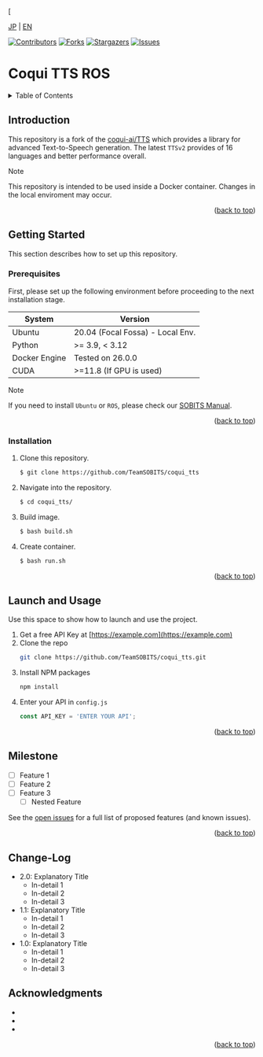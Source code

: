 [<a name="readme-top"></a>

[JP](README.md) | [EN](README_en.md)

[![Contributors][contributors-shield]][contributors-url]
[![Forks][forks-shield]][forks-url]
[![Stargazers][stars-shield]][stars-url]
[![Issues][issues-shield]][issues-url]
<!-- [![MIT License][license-shield]][license-url] -->

# Coqui TTS ROS

<!-- TABLE OF CONTENTS -->
<details>
  <summary>Table of Contents</summary>
  <ol>
    <li>
      <a href="#introduction">Introduction</a>
    </li>
    <li>
      <a href="#getting-started">Getting Started</a>
      <ul>
        <li><a href="#prerequisites">Prerequisites</a></li>
        <li><a href="#installation">Installation</a></li>
      </ul>
    </li>
    <li><a href="#launch-and-usage">Launch and Usage</a></li>
    <li><a href="#milestone">Milestone</a></li>
    <!-- <li><a href="#contributing">Contributing</a></li> -->
    <!-- <li><a href="#license">License</a></li> -->
    <li><a href="#acknowledgments">Acknowledgments</a></li>
  </ol>
</details>


<!-- INTRODUCTION -->
## Introduction

This repository is a fork of the [coqui-ai/TTS](https://github.com/coqui-ai/TTS) which provides a library for advanced Text-to-Speech generation.
The latest `TTSv2` provides of 16 languages and better performance overall.

> [!NOTE]
> This repository is intended to be used inside a Docker container.
Changes in the local enviroment may occur.

<p align="right">(<a href="#readme-top">back to top</a>)</p>


<!-- GETTING STARTED -->
## Getting Started

This section describes how to set up this repository.

### Prerequisites

First, please set up the following environment before proceeding to the next installation stage.

| System  | Version |
| --- | --- |
| Ubuntu | 20.04 (Focal Fossa) - Local Env. |
| Python | >= 3.9, < 3.12 |
| Docker Engine | Tested on 26.0.0 |
| CUDA | >=11.8 (If GPU is used) |

> [!NOTE]
> If you need to install `Ubuntu` or `ROS`, please check our [SOBITS Manual](https://github.com/TeamSOBITS/sobits_manual#%E9%96%8B%E7%99%BA%E7%92%B0%E5%A2%83%E3%81%AB%E3%81%A4%E3%81%84%E3%81%A6).

<p align="right">(<a href="#readme-top">back to top</a>)</p>

### Installation

1. Clone this repository.
   ```sh
   $ git clone https://github.com/TeamSOBITS/coqui_tts
   ```
2. Navigate into the repository.
   ```sh
   $ cd coqui_tts/
   ```
4. Build image.
   ```sh
   $ bash build.sh
   ```
5. Create container.
   ```sh
   $ bash run.sh
   ```

<p align="right">(<a href="#readme-top">back to top</a>)</p>


<!-- LAUNCH AND USAGE -->
## Launch and Usage

<!-- It would be useful to add demo examples and screenshots about the nominal state of the program -->
Use this space to show how to launch and use the project.

1. Get a free API Key at [https://example.com](https://example.com)
2. Clone the repo
   ```sh
   git clone https://github.com/TeamSOBITS/coqui_tts.git
   ```
3. Install NPM packages
   ```sh
   npm install
   ```
4. Enter your API in `config.js`
   ```js
   const API_KEY = 'ENTER YOUR API';
   ```


<p align="right">(<a href="#readme-top">back to top</a>)</p>



<!-- MILESTONE -->
## Milestone

- [ ] Feature 1
- [ ] Feature 2
- [ ] Feature 3
    - [ ] Nested Feature

See the [open issues](issues-url) for a full list of proposed features (and known issues).

<p align="right">(<a href="#readme-top">back to top</a>)</p>



<!-- CHANGE-LOG -->
## Change-Log

- 2.0: Explanatory Title
  - In-detail 1
  - In-detail 2
  - In-detail 3
- 1.1: Explanatory Title
  - In-detail 1
  - In-detail 2
  - In-detail 3
- 1.0: Explanatory Title
  - In-detail 1
  - In-detail 2
  - In-detail 3


<!-- CONTRIBUTING -->
<!-- ## Contributing

Contributions are what make the open source community such an amazing place to learn, inspire, and create. Any contributions you make are **greatly appreciated**.

If you have a suggestion that would make this better, please fork the repo and create a pull request. You can also simply open an issue with the tag "enhancement".
Don't forget to give the project a star! Thanks again!

1. Fork the Project
2. Create your Feature Branch (`git checkout -b feature/AmazingFeature`)
3. Commit your Changes (`git commit -m 'Add some AmazingFeature'`)
4. Push to the Branch (`git push origin feature/AmazingFeature`)
5. Open a Pull Request

<p align="right">(<a href="#readme-top">back to top</a>)</p> -->



<!-- LICENSE -->
<!-- ## License

Distributed under the MIT License. See `LICENSE.txt` for more information.

<p align="right">(<a href="#readme-top">back to top</a>)</p> -->



<!-- ACKNOWLEDGMENTS -->
## Acknowledgments

* []()
* []()
* []()

<p align="right">(<a href="#readme-top">back to top</a>)</p>



<!-- MARKDOWN LINKS & IMAGES -->
<!-- https://www.markdownguide.org/basic-syntax/#reference-style-links -->
[contributors-shield]: https://img.shields.io/github/contributors/TeamSOBITS/coqui_tts.svg?style=for-the-badge
[contributors-url]: https://github.com/TeamSOBITS/coqui_tts/graphs/contributors
[forks-shield]: https://img.shields.io/github/forks/TeamSOBITS/coqui_tts.svg?style=for-the-badge
[forks-url]: https://github.com/TeamSOBITS/coqui_tts/network/members
[stars-shield]: https://img.shields.io/github/stars/TeamSOBITS/coqui_tts.svg?style=for-the-badge
[stars-url]: https://github.com/TeamSOBITS/coqui_tts/stargazers
[issues-shield]: https://img.shields.io/github/issues/TeamSOBITS/coqui_tts.svg?style=for-the-badge
[issues-url]: https://github.com/TeamSOBITS/coqui_tts/issues
<!-- [license-shield]: https://img.shields.io/github/license/TeamSOBITS/coqui_tts.svg?style=for-the-badge -->
[license-url]: LICENSE.txt
